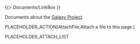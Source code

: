 {{> Documents/LinkBox }}

Documents about the [Galaxy Project](/src/galaxy-project/index.md).

PLACEHOLDER_ACTION(AttachFile,Attach a file to this page.)

PLACEHOLDER_ATTACH_LIST
